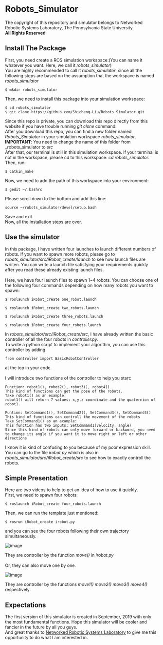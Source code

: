  Robots_Simulator
 ==
 The copyright of this repository and simulator belongs to Networked Robotic Systems Laboratory, The Pennsylvania State University.
 <br>
 **All Rights Reserved**
 <br>
 
 Install The Package
 --
 First, you need create a ROS simulation workspace:(You can name it whatever you want. Here, we call it _robots_simulator_) 
 <br>
 You are highly recommended to call it _robots_simulator_, since all the following steps are based on the assumption that the workspace is named _robots_simulator_
 ```
 $ mkdir robots_simulator
 ```
 Then, we need to install this package into your simulation workspace:
 ```
 $ cd robots_simulator
 $ git clone https://github.com/Shicheng-Liu/Robots_Simulator.git
 ```
Since this repo is private, you can download this repo directly from this website if you have trouble running _git clone_ command.
<br>
After you download this repo, you can find a new folder named _Robots_Simulator_ in your simulation workspace _robots_simulator_. 
<br>
**IMPORTANT**: You need to change the name of this folder from _robots_simulator to _src_ 
<br>
After that, our terminal is still in this simulation workspace. If your terminal is not in the workspace, please cd to this workspace: _cd robots_simulator_. Then, run:
```
$ catkin_make
```
Now, we need to add the path of this workspace into your environment:
```
$ gedit ~/.bashrc
```
Please scroll down to the bottom and add this line:
```
source ~/robots_simulator/devel/setup.bash
```
Save and exit. 
<br>
Now, all the installation steps are over.

Use the simulator
-
In this package, I have written four launches to launch different numbers of robots. If you want to spawn more robots, please go to _robots_simulator/src/iRobot_create/launch_ to see how launch files are wriiten. You can write a launch file satisfying your requirements quickly after you read these already existing launch files.
<br>
<br>
Here, we have four launch files to spawn 1~4 robots. You can choose one of the following four commands depending on how many robots you want to spawn:
```
$ roslaunch iRobot_create one_robot.launch
```
```
$ roslaunch iRobot_create two_robots.launch
```
```
$ roslaunch iRobot_create three_robots.launch
```
```
$ roslaunch iRobot_create four_robots.launch
```
In _robots_simulator/src/iRobot_create/src_, I have already written the basic controller of all the four robots in _controller.py_.
<br>
To write a python script to implement your algorithm, you can use this controller by adding
```
from controller import BasicRobotController
```
at the top in your code.
<br> 
<br> 
I will introduce two functions of the controller to help you start:
<br>
```
Function: robot1(), robot2(), robot3(), robot4()
This kind of functions can get the pose of the robots. 
Take robot1() as an example:
robot1() will return 7 values: x,y,z coordinate and the quaternion of robot1. 
```

```
Funtion: SetCommand1(), SetCommand2(), SetCommand3(), SetCommand4()
This kind of functions can controll the movement of the robots
Take SetCommand1() as an example:
This function has two inputs: SetCommand1(velocity, angle)
Since this kind of robots can only move forward or backword, you need to change its angle if you want it to move right or left or other directions
```
I know it is kind of confusing to you because of my poor expression skill.
<br> You can go to the file _irobot.py_ which is also in _robots_simulator/src/iRobot_create/src_ to see how to exactly controll the robots.
<br>

Simple Presentation
-
Here are two videos to help to get an idea of how to use it quickly.
<br>
First, we need to spawn four robots:
```
$ roslaunch iRobot_create four_robots.launch
```
Then, we can run the template just mentioned:
```
$ rosrun iRobot_create irobot.py
```
and you can see the four robots following their own trajectory simultaneously.

![image](https://github.com/Shicheng-Liu/Robots_Simulator/blob/master/move_simultaneously.gif)

They are controller by the function _move()_ in _irobot.py_
<br>
<br>
Or, they can also move one by one.

![image](https://github.com/Shicheng-Liu/Robots_Simulator/blob/master/move_respectively.gif)

They are controller by the functions _move1()  move2()  move3()  move4()_ respectively.


Expectations
--
The first version of this simulator is created in September, 2019 with only the most fundamental functions. Hope this simulator will be cooler and fancier in the future by all you guys.
<br>
And great thanks to [Networked Robotic Systems Laboratory](http://php.scripts.psu.edu/muz16/index.php) to give me this opportunity to do what I am interested in.

